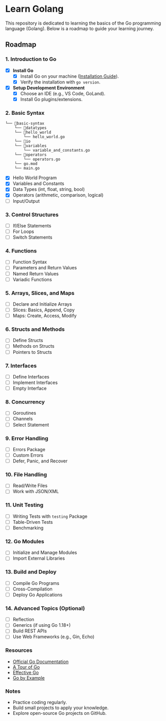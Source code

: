 # Learn Golang

This repository is dedicated to learning the basics of the Go programming language (Golang). Below is a roadmap to guide your learning journey.

## Roadmap

### 1. Introduction to Go

- [x] **Install Go**
  - [x] Install Go on your machine ([Installation Guide](https://go.dev/doc/install)).
  - [x] Verify the installation with `go version`.
- [x] **Setup Development Environment**
  - [x] Choose an IDE (e.g., VS Code, GoLand).
  - [x] Install Go plugins/extensions.

### 2. Basic Syntax

```
└── 📁basic-syntax
    └── 📁datatypes
    └── 📁hello_world
        └── hello_world.go
    └── 📁io
    └── 📁variables
        └── variable_and_constants.go
    └── 📁operators
        └── operators.go
    └── go.mod
    └── main.go
```

- [x] Hello World Program
- [x] Variables and Constants
- [x] Data Types (int, float, string, bool)
- [x] Operators (arithmetic, comparison, logical)
- [ ] Input/Output

### 3. Control Structures

- [ ] If/Else Statements
- [ ] For Loops
- [ ] Switch Statements

### 4. Functions

- [ ] Function Syntax
- [ ] Parameters and Return Values
- [ ] Named Return Values
- [ ] Variadic Functions

### 5. Arrays, Slices, and Maps

- [ ] Declare and Initialize Arrays
- [ ] Slices: Basics, Append, Copy
- [ ] Maps: Create, Access, Modify

### 6. Structs and Methods

- [ ] Define Structs
- [ ] Methods on Structs
- [ ] Pointers to Structs

### 7. Interfaces

- [ ] Define Interfaces
- [ ] Implement Interfaces
- [ ] Empty Interface

### 8. Concurrency

- [ ] Goroutines
- [ ] Channels
- [ ] Select Statement

### 9. Error Handling

- [ ] Errors Package
- [ ] Custom Errors
- [ ] Defer, Panic, and Recover

### 10. File Handling

- [ ] Read/Write Files
- [ ] Work with JSON/XML

### 11. Unit Testing

- [ ] Writing Tests with `testing` Package
- [ ] Table-Driven Tests
- [ ] Benchmarking

### 12. Go Modules

- [ ] Initialize and Manage Modules
- [ ] Import External Libraries

### 13. Build and Deploy

- [ ] Compile Go Programs
- [ ] Cross-Compilation
- [ ] Deploy Go Applications

### 14. Advanced Topics (Optional)

- [ ] Reflection
- [ ] Generics (if using Go 1.18+)
- [ ] Build REST APIs
- [ ] Use Web Frameworks (e.g., Gin, Echo)

### Resources

- [Official Go Documentation](https://go.dev/doc/)
- [A Tour of Go](https://tour.golang.org/)
- [Effective Go](https://go.dev/doc/effective_go)
- [Go by Example](https://gobyexample.com/)

### Notes

- Practice coding regularly.
- Build small projects to apply your knowledge.
- Explore open-source Go projects on GitHub.

